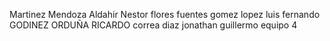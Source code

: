 Martinez Mendoza Aldahir
Nestor flores fuentes
gomez lopez luis fernando 
GODINEZ ORDUÑA RICARDO
correa diaz jonathan guillermo
equipo 4
